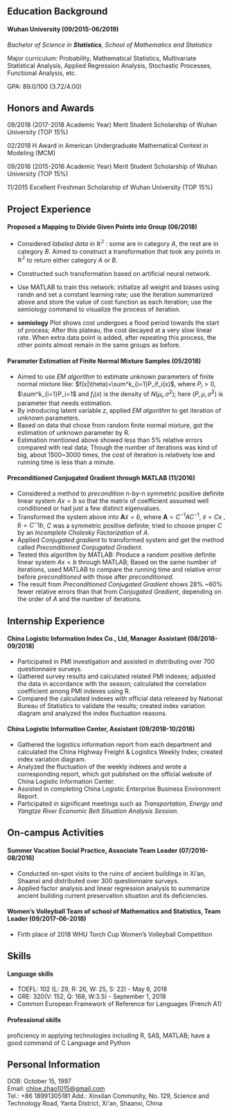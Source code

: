 ## Education Background

#### Wuhan University (09/2015-06/2019)

*Bachelor of Science in **Statistics**, School of Mathematics and Statistics*

Major curriculum: Probability, Mathematical Statistics, Multivariate Statistical Analysis, Applied Regression Analysis, Stochastic Processes, Functional Analysis, etc.

GPA: 89.0/100 (3.72/4.00)

## Honors and Awards

09/2018 (2017-2018 Academic Year) Merit Student Scholarship of Wuhan University (TOP 15%)

02/2018 H Award in American Undergraduate Mathematical Contest in Modeling (MCM)

09/2016 (2015-2016 Academic Year) Merit Student Scholarship of Wuhan University (TOP 15%)

11/2015 Excellent Freshman Scholarship of Wuhan University (TOP 15%)

## Project Experience

#### Proposed a Mapping to Divide Given Points into Group (06/2018)                              

* Considered *labeled data* in $\mathbb{R^2}$ : some are in category *A*, the rest are in category *B*. Aimed to construct a transformation that took any points in  $\mathbb{R^2}$ to return either category *A* or *B*.

* Constructed such transformation based on artificial neural network.

* Use MATLAB to train this network: initialize all weight and biases using randn and set a constant learning rate; use the iteration summarized above and store the value of cost function as each iteration; use the semiology command to visualize the process of iteration.

* **semiology** Plot shows cost undergoes a flood period towards the start of process; After this plateau, the cost decayed at a very slow linear rate. When extra data point is added, after repeating this process, the other points almost remain in the same groups as before.

#### Parameter Estimation of Finite Normal Mixture Samples (05/2018)

* Aimed to use *EM algorithm* to estimate unknown parameters of finite normal mixture like: $f(x|\theta)=\sum^k_{i=1}P_if_i(x)$, where $P_i > 0$, $\sum^k_{i=1}P_i=1$ and $f_i(x)$ is the density of $N(\mu_i,\sigma^2)$; here $(P, \mu, \sigma^2)$ is parameter that needs estimation.
* By introducing latent variable $z$, applied *EM algorithm* to get iteration of unknown parameters.
* Based on data that chose from random finite normal mixture, got the estimation of unknown parameter by R. 
* Estimation mentioned above showed less than 5% relative errors compared with real data; Though the number of iterations was kind of big, about 1500~3000 times, the cost of iteration is relatively low and running time is less than a minute.
#### Preconditioned Conjugated Gradient through MATLAB (11/2016)
* Considered a method to *precondition* n-by-n symmetric positive definite linear system $Ax=b$ so that the matrix of coefficient assumed well conditioned or had just a few distinct eigenvalues.
* Transformed the system above into $\mathbf{A}\tilde{x}=\tilde{b}$, where $\mathbf{A}=C^{-1}AC^{-1}$, $\tilde{x}=Cx$ , $\tilde{b}=C^-1b$, $C$ was a symmetric positive definite; tried to choose proper $C$ by an *Incomplete Cholesky Factorization* of $A$.
* Applied *Conjugated gradient* to transformed system and get the method called *Preconditioned Conjugated Gradient*.
* Tested this algorithm by MATLAB: Produce a random positive definite linear system $Ax=b$ through MATLAB; Based on the same number of iterations, used MATLAB to compare the running time and relative error before *preconditioned* with those after *preconditioned*.
* The result from *Preconditioned Conjugated Gradient* shows 28% ~60% fewer relative errors than that from *Conjugated Gradient*, depending on the order of $A​$ and the number of iterations. 

## Internship Experience

#### China Logistic Information Index Co., Ltd, Manager Assistant (08/2018-09/2018)

* Participated in PMI investigation and assisted in distributing over 700 questionnaire surveys. 
* Gathered survey results and calculated related PMI indexes; adjusted the data in accordance with the season; calculated the correlation coefficient among PMI indexes using R. 
* Compared the calculated indexes with official data released by National Bureau of Statistics to validate the results; created index variation diagram and analyzed the index fluctuation reasons.

#### China Logistic Information Center, Assistant (09/2018-10/2018)

- Gathered the logistics information report from each department and calculated the China Highway Freight & Logistics Weekly Index; created index variation diagram. 
- Analyzed the fluctuation of the weekly indexes and wrote a corresponding report, which got published on the official website of China Logistic Information Center. 
- Assisted in completing China Logistic Enterprise Business Environment Report. 
- Participated in significant meetings such as *Transportation, Energy and Yangtze River Economic Belt Situation Analysis Session*.

## On-campus Activities

#### Summer Vacation Social Practice, Associate Team Leader (07/2016-08/2016)

* Conducted on-spot visits to the ruins of ancient buildings in Xi’an, Shaanxi and distributed over 300 questionnaire surveys.
* Applied factor analysis and linear regression analysis to summarize ancient building current preservation situation and its deficiencies.

#### Women’s Volleyball Team of school of Mathematics and Statistics, Team Leader (09/2017-06-2018)

* Firth place of 2018 WHU Torch Cup Women’s Volleyball Competition

## Skills

#### Language skills

* TOEFL: 102 (L: 29, R: 26, W: 25, S: 22) - May 6, 2018
* GRE: 320(V: 152, Q: 168, W:3.5) - September 1, 2018
* Common European Framework of Reference for Languages (French A1)

#### Professional skills

proficiency in applying technologies including R, SAS, MATLAB; have a good command of C Language and Python

## Personal Information
DOB: October 15, 1997 <br>
Email: chloe.zhao1015@gmail.com <br>
Tel.: +86 18991305181 Add.: Xinxilan Community, No. 129, Science and Technology Road, Yanta District, Xi'an, Shaanxi, China